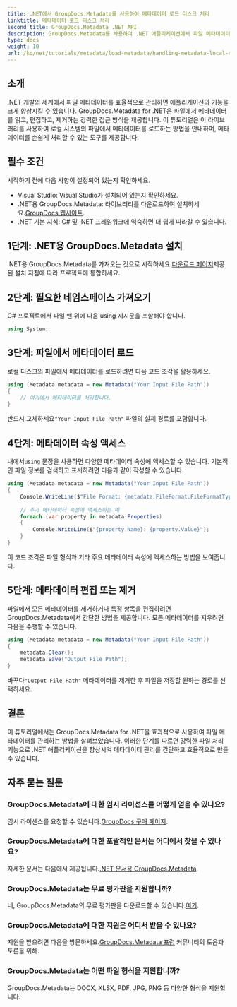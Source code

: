 ```yaml
---
title: .NET에서 GroupDocs.Metadata를 사용하여 메타데이터 로드 디스크 처리
linktitle: 메타데이터 로드 디스크 처리
second_title: GroupDocs.Metadata .NET API
description: GroupDocs.Metadata를 사용하여 .NET 애플리케이션에서 파일 메타데이터를 효과적으로 관리하는 방법을 알아보세요. 이 포괄적인 가이드는 설치 과정, 메타데이터 속성 액세스를 안내합니다.
type: docs
weight: 10
url: /ko/net/tutorials/metadata/load-metadata/handling-metadata-local-disk/
---
```

## 소개

.NET 개발의 세계에서 파일 메타데이터를 효율적으로 관리하면 애플리케이션의 기능을 크게 향상시킬 수 있습니다. GroupDocs.Metadata for .NET은 파일에서 메타데이터를 읽고, 편집하고, 제거하는 강력한 접근 방식을 제공합니다. 이 튜토리얼은 이 라이브러리를 사용하여 로컬 시스템의 파일에서 메타데이터를 로드하는 방법을 안내하며, 메타데이터를 손쉽게 처리할 수 있는 도구를 제공합니다.

## 필수 조건

시작하기 전에 다음 사항이 설정되어 있는지 확인하세요.

- Visual Studio: Visual Studio가 설치되어 있는지 확인하세요.
-  .NET용 GroupDocs.Metadata: 라이브러리를 다운로드하여 설치하세요.[GroupDocs 웹사이트](https://releases.groupdocs.com/metadata/net/).
- .NET 기본 지식: C# 및 .NET 프레임워크에 익숙하면 더 쉽게 따라갈 수 있습니다.

## 1단계: .NET용 GroupDocs.Metadata 설치

 .NET용 GroupDocs.Metadata를 가져오는 것으로 시작하세요.[다운로드 페이지](https://releases.groupdocs.com/metadata/net/)제공된 설치 지침에 따라 프로젝트에 통합하세요.

## 2단계: 필요한 네임스페이스 가져오기

C# 프로젝트에서 파일 맨 위에 다음 using 지시문을 포함해야 합니다.

```csharp
using System;
```

## 3단계: 파일에서 메타데이터 로드

로컬 디스크의 파일에서 메타데이터를 로드하려면 다음 코드 조각을 활용하세요.

```csharp
using (Metadata metadata = new Metadata("Your Input File Path"))
{
    // 여기에서 메타데이터를 처리합니다.
}
```

 반드시 교체하세요`"Your Input File Path"` 파일의 실제 경로를 포함합니다.

## 4단계: 메타데이터 속성 액세스

 내에서`using` 문장을 사용하면 다양한 메타데이터 속성에 액세스할 수 있습니다. 기본적인 파일 정보를 검색하고 표시하려면 다음과 같이 작성할 수 있습니다.

```csharp
using (Metadata metadata = new Metadata("Your Input File Path"))
{
    Console.WriteLine($"File Format: {metadata.FileFormat.FileFormatType}");
    
    // 추가 메타데이터 속성에 액세스하는 예
    foreach (var property in metadata.Properties)
    {
        Console.WriteLine($"{property.Name}: {property.Value}");
    }
}
```

이 코드 조각은 파일 형식과 기타 주요 메타데이터 속성에 액세스하는 방법을 보여줍니다. 

## 5단계: 메타데이터 편집 또는 제거

파일에서 모든 메타데이터를 제거하거나 특정 항목을 편집하려면 GroupDocs.Metadata에서 간단한 방법을 제공합니다. 모든 메타데이터를 지우려면 다음을 수행할 수 있습니다.

```csharp
using (Metadata metadata = new Metadata("Your Input File Path"))
{
    metadata.Clear();
    metadata.Save("Output File Path");
}
```

 바꾸다`"Output File Path"` 메타데이터를 제거한 후 파일을 저장할 원하는 경로를 선택하세요.

## 결론

이 튜토리얼에서는 GroupDocs.Metadata for .NET을 효과적으로 사용하여 파일 메타데이터를 관리하는 방법을 살펴보았습니다. 이러한 단계를 따르면 강력한 파일 처리 기능으로 .NET 애플리케이션을 향상시켜 메타데이터 관리를 간단하고 효율적으로 만들 수 있습니다.

## 자주 묻는 질문

### GroupDocs.Metadata에 대한 임시 라이선스를 어떻게 얻을 수 있나요?
 임시 라이센스를 요청할 수 있습니다.[GroupDocs 구매 페이지](https://purchase.groupdocs.com/temporary-license/).

### GroupDocs.Metadata에 대한 포괄적인 문서는 어디에서 찾을 수 있나요?
 자세한 문서는 다음에서 제공됩니다.[.NET 문서용 GroupDocs.Metadata](https://reference.groupdocs.com/metadata/net/).

### GroupDocs.Metadata는 무료 평가판을 지원합니까?
 네, GroupDocs.Metadata의 무료 평가판을 다운로드할 수 있습니다.[여기](https://releases.groupdocs.com/).

### GroupDocs.Metadata에 대한 지원은 어디서 받을 수 있나요?
 지원을 받으려면 다음을 방문하세요.[GroupDocs.Metadata 포럼](https://forum.groupdocs.com/c/metadata/14) 커뮤니티의 도움과 토론을 위해.

### GroupDocs.Metadata는 어떤 파일 형식을 지원합니까?
GroupDocs.Metadata는 DOCX, XLSX, PDF, JPG, PNG 등 다양한 형식을 지원합니다.
